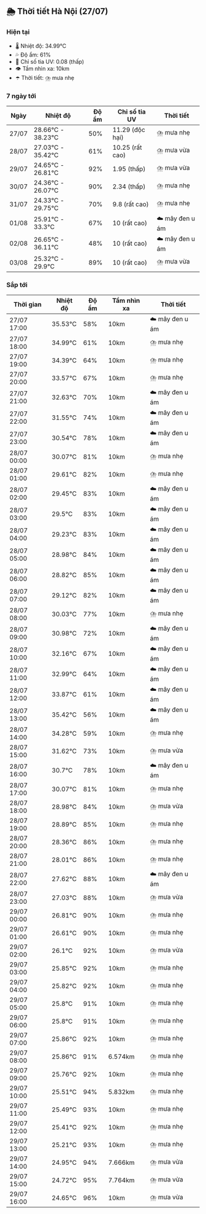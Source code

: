 ## 🌦️ Thời tiết Hà Nội (27/07)

### Hiện tại

- 🌡️ Nhiệt độ: 34.99℃
- 💦 Độ ẩm: 61%
- 🌟 Chỉ số tia UV: 0.08 (thấp)
- 👁️ Tầm nhìn xa: 10km
- ☂️ Thời tiết: ⛈️ mưa nhẹ

### 7 ngày tới

| Ngày | Nhiệt độ | Độ ẩm | Chỉ số tia UV | Thời tiết |
| --- | --- | --- | --- | --- |
| 27/07 | 28.66℃ - 38.23℃ | 50% | 11.29 (độc hại) | ⛈️ mưa nhẹ |
| 28/07 | 27.03℃ - 35.42℃ | 61% | 10.25 (rất cao) | ⛈️ mưa vừa |
| 29/07 | 24.65℃ - 26.81℃ | 92% | 1.95 (thấp) | ⛈️ mưa vừa |
| 30/07 | 24.36℃ - 26.07℃ | 90% | 2.34 (thấp) | ⛈️ mưa nhẹ |
| 31/07 | 24.33℃ - 29.75℃ | 70% | 9.8 (rất cao) | ⛈️ mưa nhẹ |
| 01/08 | 25.91℃ - 33.3℃ | 67% | 10 (rất cao) | ☁️ mây đen u ám |
| 02/08 | 26.65℃ - 36.11℃ | 48% | 10 (rất cao) | ☁️ mây đen u ám |
| 03/08 | 25.32℃ - 29.9℃ | 89% | 10 (rất cao) | ⛈️ mưa vừa |

### Sắp tới

| Thời gian | Nhiệt độ | Độ ẩm | Tầm nhìn xa | Thời tiết |
| --- | --- | --- | --- | --- |
| 27/07 17:00 | 35.53℃ | 58% | 10km | ☁️ mây đen u ám |
| 27/07 18:00 | 34.99℃ | 61% | 10km | ⛈️ mưa nhẹ |
| 27/07 19:00 | 34.39℃ | 64% | 10km | ⛈️ mưa nhẹ |
| 27/07 20:00 | 33.57℃ | 67% | 10km | ⛈️ mưa nhẹ |
| 27/07 21:00 | 32.63℃ | 70% | 10km | ☁️ mây đen u ám |
| 27/07 22:00 | 31.55℃ | 74% | 10km | ☁️ mây đen u ám |
| 27/07 23:00 | 30.54℃ | 78% | 10km | ☁️ mây đen u ám |
| 28/07 00:00 | 30.07℃ | 81% | 10km | ⛈️ mưa nhẹ |
| 28/07 01:00 | 29.61℃ | 82% | 10km | ⛈️ mưa nhẹ |
| 28/07 02:00 | 29.45℃ | 83% | 10km | ☁️ mây đen u ám |
| 28/07 03:00 | 29.5℃ | 83% | 10km | ☁️ mây đen u ám |
| 28/07 04:00 | 29.23℃ | 83% | 10km | ☁️ mây đen u ám |
| 28/07 05:00 | 28.98℃ | 84% | 10km | ☁️ mây đen u ám |
| 28/07 06:00 | 28.82℃ | 85% | 10km | ☁️ mây đen u ám |
| 28/07 07:00 | 29.12℃ | 82% | 10km | ☁️ mây đen u ám |
| 28/07 08:00 | 30.03℃ | 77% | 10km | ⛈️ mưa nhẹ |
| 28/07 09:00 | 30.98℃ | 72% | 10km | ☁️ mây đen u ám |
| 28/07 10:00 | 32.16℃ | 67% | 10km | ☁️ mây đen u ám |
| 28/07 11:00 | 32.99℃ | 64% | 10km | ☁️ mây đen u ám |
| 28/07 12:00 | 33.87℃ | 61% | 10km | ☁️ mây đen u ám |
| 28/07 13:00 | 35.42℃ | 56% | 10km | ☁️ mây đen u ám |
| 28/07 14:00 | 34.28℃ | 59% | 10km | ⛈️ mưa nhẹ |
| 28/07 15:00 | 31.62℃ | 73% | 10km | ⛈️ mưa vừa |
| 28/07 16:00 | 30.7℃ | 78% | 10km | ☁️ mây đen u ám |
| 28/07 17:00 | 30.07℃ | 81% | 10km | ⛈️ mưa nhẹ |
| 28/07 18:00 | 28.98℃ | 84% | 10km | ⛈️ mưa vừa |
| 28/07 19:00 | 28.89℃ | 85% | 10km | ⛈️ mưa nhẹ |
| 28/07 20:00 | 28.36℃ | 86% | 10km | ⛈️ mưa nhẹ |
| 28/07 21:00 | 28.01℃ | 86% | 10km | ⛈️ mưa nhẹ |
| 28/07 22:00 | 27.62℃ | 88% | 10km | ☁️ mây đen u ám |
| 28/07 23:00 | 27.03℃ | 88% | 10km | ⛈️ mưa vừa |
| 29/07 00:00 | 26.81℃ | 90% | 10km | ⛈️ mưa nhẹ |
| 29/07 01:00 | 26.61℃ | 90% | 10km | ⛈️ mưa nhẹ |
| 29/07 02:00 | 26.1℃ | 92% | 10km | ⛈️ mưa vừa |
| 29/07 03:00 | 25.85℃ | 92% | 10km | ⛈️ mưa nhẹ |
| 29/07 04:00 | 25.82℃ | 92% | 10km | ⛈️ mưa nhẹ |
| 29/07 05:00 | 25.8℃ | 91% | 10km | ⛈️ mưa nhẹ |
| 29/07 06:00 | 25.8℃ | 91% | 10km | ⛈️ mưa nhẹ |
| 29/07 07:00 | 25.86℃ | 92% | 10km | ⛈️ mưa nhẹ |
| 29/07 08:00 | 25.86℃ | 91% | 6.574km | ⛈️ mưa nhẹ |
| 29/07 09:00 | 25.76℃ | 92% | 10km | ⛈️ mưa nhẹ |
| 29/07 10:00 | 25.51℃ | 94% | 5.832km | ⛈️ mưa nhẹ |
| 29/07 11:00 | 25.49℃ | 93% | 10km | ⛈️ mưa nhẹ |
| 29/07 12:00 | 25.41℃ | 92% | 10km | ⛈️ mưa nhẹ |
| 29/07 13:00 | 25.21℃ | 93% | 10km | ⛈️ mưa nhẹ |
| 29/07 14:00 | 24.95℃ | 94% | 7.666km | ⛈️ mưa vừa |
| 29/07 15:00 | 24.72℃ | 95% | 7.764km | ⛈️ mưa vừa |
| 29/07 16:00 | 24.65℃ | 96% | 10km | ⛈️ mưa vừa |
